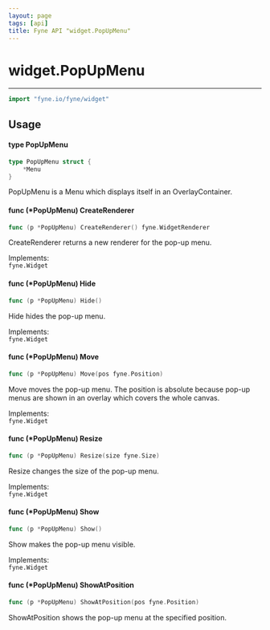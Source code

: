 ```yaml
---
layout: page
tags: [api]
title: Fyne API "widget.PopUpMenu"
---
```


# widget.PopUpMenu
---
```go
import "fyne.io/fyne/widget"
```

## Usage

#### type PopUpMenu

```go
type PopUpMenu struct {
	*Menu
}
```

PopUpMenu is a Menu which displays itself in an OverlayContainer.

#### func (*PopUpMenu) CreateRenderer

```go
func (p *PopUpMenu) CreateRenderer() fyne.WidgetRenderer
```
CreateRenderer returns a new renderer for the pop-up menu.


<div class="implements">Implements: <code>
fyne.Widget</code></div>

#### func (*PopUpMenu) Hide

```go
func (p *PopUpMenu) Hide()
```
Hide hides the pop-up menu.


<div class="implements">Implements: <code>
fyne.Widget</code></div>

#### func (*PopUpMenu) Move

```go
func (p *PopUpMenu) Move(pos fyne.Position)
```
Move moves the pop-up menu. The position is absolute because pop-up menus are shown in an overlay which covers the whole canvas.


<div class="implements">Implements: <code>
fyne.Widget</code></div>

#### func (*PopUpMenu) Resize

```go
func (p *PopUpMenu) Resize(size fyne.Size)
```
Resize changes the size of the pop-up menu.


<div class="implements">Implements: <code>
fyne.Widget</code></div>

#### func (*PopUpMenu) Show

```go
func (p *PopUpMenu) Show()
```
Show makes the pop-up menu visible.


<div class="implements">Implements: <code>
fyne.Widget</code></div>

#### func (*PopUpMenu) ShowAtPosition

```go
func (p *PopUpMenu) ShowAtPosition(pos fyne.Position)
```
ShowAtPosition shows the pop-up menu at the specified position.
